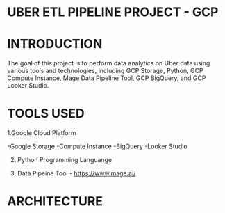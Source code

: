 # UBER ETL PIPELINE PROJECT - GCP 

# INTRODUCTION
The goal of this project is to perform data analytics on Uber data using various tools and technologies, including GCP Storage, Python, GCP Compute Instance, Mage Data Pipeline Tool, GCP BigQuery, and GCP Looker Studio.

# TOOLS USED

1.Google Cloud Platform

-Google Storage
-Compute Instance
-BigQuery
-Looker Studio

2. Python Programming Languange

4. Data Pipeine Tool - https://www.mage.ai/

# ARCHITECTURE 

